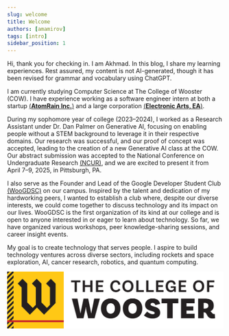 ```yaml
---
slug: welcome
title: Welcome
authors: [amamirov]
tags: [intro]
sidebar_position: 1
---
```


Hi, thank you for checking in. I am Akhmad. In this blog, I share my learning experiences. Rest assured, my content is not AI-generated, though it has been revised for grammar and vocabulary using ChatGPT.

<!-- truncate -->

I am currently studying Computer Science at The College of Wooster (COW). I have experience working as a software engineer intern at both a startup [(**AtomRain Inc.**)](https://atomrain.com/) and a large corporation [(**Electronic Arts, EA**)](https://www.ea.com/).

During my sophomore year of college (2023–2024), I worked as a Research Assistant under Dr. Dan Palmer on Generative AI, focusing on enabling people without a STEM background to leverage it in their respective domains. Our research was successful, and our proof of concept was accepted, leading to the creation of a new Generative AI class at the COW. Our abstract submission was accepted to the National Conference on Undergraduate Research [(NCUR)](https://www.cur.org/events-services/ncur/), and we are excited to present it from April 7–9, 2025, in Pittsburgh, PA.

I also serve as the Founder and Lead of the Google Developer Student Club [(WooGDSC)](https://developers.google.com/community) on our campus. Inspired by the talent and dedication of my hardworking peers, I wanted to establish a club where, despite our diverse interests, we could come together to discuss technology and its impact on our lives. WooGDSC is the first organization of its kind at our college and is open to anyone interested in or eager to learn about technology. So far, we have organized various workshops, peer knowledge-sharing sessions, and career insight events.

My goal is to create technology that serves people. I aspire to build technology ventures across diverse sectors, including rockets and space exploration, AI, cancer research, robotics, and quantum computing.

![College Of Wooster](./college_banner.png)
